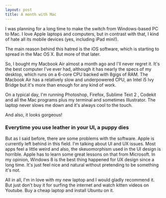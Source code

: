 ```yaml
---
layout: post
title: A month with Mac
---
```

I was planning for a long time to make the switch from Windows-based PC to Mac. I love Apple laptops and computers, but in contrast with that, I kind of hate all its mobile devices (yes, including iPad mini!).

The main reason behind this hatred is the iOS software, which is  starting to spread in the Mac OS X. But more of that later.

So, I bought my Macbook Air almost a month ago and I'll never regret it. It's the best computer I've ever had, although it has nearly the specs of my desktop, which runs on a 6-core CPU backed with 8gigs of RAM. The Macbook Air has a relatively slow and underpowered CPU, an Intel i5 Ivy Bridge but it's more than enough for any kind of work.

On a typical day, I'm running Photoshop, Firefox, Sublime Text 2 , Codekit and all the Mac programs plus my terminal and sometimes Illustrator. The laptop never slows me down and it's always cool to the touch.

And also, it looks gorgeous!

### Everytime you use leather in your UI, a puppy dies

But as I said before, there are some problems with the software.  Apple is currently left behind in this field. I'm talking about UI and UX issues. Most apps feel a little weird and also, the skeuomorphism used in the UI design is horrible. Apple has to learn some great lessons on that from Microsoft. In my opinion, Windows 8 is the best thing happened for UX design since a long time. It's just feel nice and natural without pretending to be something it's not.

All in all, I'm in love with my new laptop and I would gladly recommend it. But just don't buy it for surfing the internet and watch kitten videos on Youtube. Buy a cheap laptop and install Ubuntu on it.

